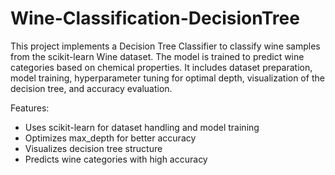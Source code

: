 # Wine-Classification-DecisionTree
This project implements a Decision Tree Classifier to classify wine samples from the scikit-learn Wine dataset. The model is trained to predict wine categories based on chemical properties. It includes dataset preparation, model training, hyperparameter tuning for optimal depth, visualization of the decision tree, and accuracy evaluation.

Features:
- Uses scikit-learn for dataset handling and model training
- Optimizes max_depth for better accuracy
- Visualizes decision tree structure
- Predicts wine categories with high accuracy
